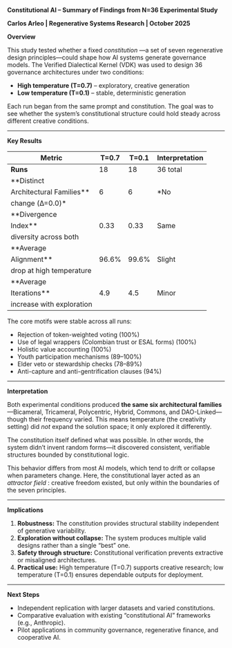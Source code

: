 **Constitutional AI – Summary of Findings
from N=36 Experimental Study**

**Carlos
Arleo | Regenerative Systems Research | October 2025**

**Overview**

This study
tested whether a fixed  *constitution* —a set of seven regenerative design
principles—could shape how AI systems generate governance models. The Verified
Dialectical Kernel (VDK) was used to design 36 governance architectures under
two conditions:

* **High temperature (T=0.7)** – exploratory, creative
  generation
* **Low temperature (T=0.1)** – stable, deterministic
  generation

Each run
began from the same prompt and constitution. The goal was to see whether the
system’s constitutional structure could hold steady across different creative
conditions.

---

**Key
Results**

| **Metric**          | **T=0.7** | **T=0.1** | **Interpretation** |
| ------------------------- | --------------- | --------------- | ------------------------ |
| **Runs**            | 18              | 18              | 36 total                 |
| **Distinct                |                 |                 |                          |
| Architectural Families**  | 6               | 6               | *No                      |
| change (Δ=0.0)*          |                 |                 |                          |
| **Divergence              |                 |                 |                          |
| Index**                   | 0.33            | 0.33            | Same                     |
| diversity across both     |                 |                 |                          |
| **Average                 |                 |                 |                          |
| Alignment**               | 96.6%           | 99.6%           | Slight                   |
| drop at high temperature  |                 |                 |                          |
| **Average                 |                 |                 |                          |
| Iterations**              | 4.9             | 4.5             | Minor                    |
| increase with exploration |                 |                 |                          |

The core
motifs were stable across all runs:

* Rejection of token-weighted
  voting (100%)
* Use of legal wrappers
  (Colombian trust or ESAL forms) (100%)
* Holistic value accounting
  (100%)
* Youth participation mechanisms
  (89–100%)
* Elder veto or stewardship
  checks (78–89%)
* Anti-capture and
  anti-gentrification clauses (94%)

---

**Interpretation**

Both
experimental conditions produced  **the same six architectural families** —Bicameral,
Tricameral, Polycentric, Hybrid, Commons, and DAO-Linked—though their frequency
varied. This means temperature (the creativity setting) did *not* expand
the solution space; it only explored it differently.

The constitution itself defined what was possible. In other words, the system
didn’t invent random forms—it discovered consistent, verifiable structures
bounded by constitutional logic.

This
behavior differs from most AI models, which tend to drift or collapse when
parameters change. Here, the constitutional layer acted as an  *attractor
field* : creative freedom existed, but only within the boundaries of the
seven principles.

---

**Implications**

1. **Robustness:** The constitution provides
   structural stability independent of generative variability.
2. **Exploration without collapse:** The system produces multiple
   valid designs rather than a single “best” one.
3. **Safety through structure:** Constitutional verification
   prevents extractive or misaligned architectures.
4. **Practical use:** High temperature (T=0.7)
   supports creative research; low temperature (T=0.1) ensures dependable
   outputs for deployment.

---

**Next
Steps**

* Independent replication with
  larger datasets and varied constitutions.
* Comparative evaluation with
  existing “constitutional AI” frameworks (e.g., Anthropic).
* Pilot applications in
  community governance, regenerative finance, and cooperative AI.
